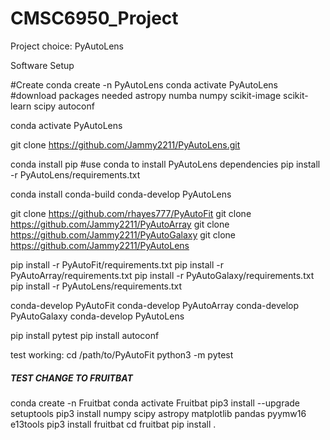 # CMSC6950_Project

Project choice: PyAutoLens

Software Setup

#Create 
conda create -n PyAutoLens
conda activate PyAutoLens
#download packages needed
astropy numba numpy scikit-image scikit-learn scipy autoconf

conda activate PyAutoLens

git clone https://github.com/Jammy2211/PyAutoLens.git

conda install pip
#use conda to install PyAutoLens dependencies
pip install -r PyAutoLens/requirements.txt

conda install conda-build
conda-develop PyAutoLens

git clone https://github.com/rhayes777/PyAutoFit
git clone https://github.com/Jammy2211/PyAutoArray
git clone https://github.com/Jammy2211/PyAutoGalaxy
git clone https://github.com/Jammy2211/PyAutoLens

pip install -r PyAutoFit/requirements.txt
pip install -r PyAutoArray/requirements.txt
pip install -r PyAutoGalaxy/requirements.txt
pip install -r PyAutoLens/requirements.txt

conda-develop PyAutoFit
conda-develop PyAutoArray
conda-develop PyAutoGalaxy
conda-develop PyAutoLens

pip install pytest
pip install autoconf


test working:
cd /path/to/PyAutoFit
python3 -m pytest



##### TEST CHANGE TO FRUITBAT
conda create -n Fruitbat
conda activate Fruitbat
pip3 install --upgrade setuptools
pip3 install numpy scipy astropy matplotlib pandas pyymw16 e13tools
pip3 install fruitbat
cd fruitbat
pip install .

